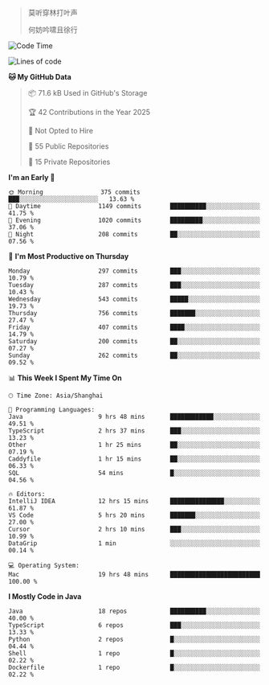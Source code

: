 > 莫听穿林打叶声
> 
> 何妨吟啸且徐行

<!-- ![Github Stats](https://github-readme-stats.vercel.app/api?username=catch6&count_private=true&show_icons=true&theme=gruvbox) -->

<!-- ![Top Langs](https://github-readme-stats.vercel.app/api/top-langs/?username=catch6&layout=compact) -->

<!--START_SECTION:waka-->
![Code Time](http://img.shields.io/badge/Code%20Time-2%2C242%20hrs%2025%20mins-blue)

![Lines of code](https://img.shields.io/badge/From%20Hello%20World%20I%27ve%20Written-9.4%20million%20lines%20of%20code-blue)

**🐱 My GitHub Data** 

> 📦 71.6 kB Used in GitHub's Storage 
 > 
> 🏆 42 Contributions in the Year 2025
 > 
> 🚫 Not Opted to Hire
 > 
> 📜 55 Public Repositories 
 > 
> 🔑 15 Private Repositories 
 > 
**I'm an Early 🐤** 

```text
🌞 Morning                375 commits         ███░░░░░░░░░░░░░░░░░░░░░░   13.63 % 
🌆 Daytime                1149 commits        ██████████░░░░░░░░░░░░░░░   41.75 % 
🌃 Evening                1020 commits        █████████░░░░░░░░░░░░░░░░   37.06 % 
🌙 Night                  208 commits         ██░░░░░░░░░░░░░░░░░░░░░░░   07.56 % 
```
📅 **I'm Most Productive on Thursday** 

```text
Monday                   297 commits         ███░░░░░░░░░░░░░░░░░░░░░░   10.79 % 
Tuesday                  287 commits         ███░░░░░░░░░░░░░░░░░░░░░░   10.43 % 
Wednesday                543 commits         █████░░░░░░░░░░░░░░░░░░░░   19.73 % 
Thursday                 756 commits         ███████░░░░░░░░░░░░░░░░░░   27.47 % 
Friday                   407 commits         ████░░░░░░░░░░░░░░░░░░░░░   14.79 % 
Saturday                 200 commits         ██░░░░░░░░░░░░░░░░░░░░░░░   07.27 % 
Sunday                   262 commits         ██░░░░░░░░░░░░░░░░░░░░░░░   09.52 % 
```


📊 **This Week I Spent My Time On** 

```text
🕑︎ Time Zone: Asia/Shanghai

💬 Programming Languages: 
Java                     9 hrs 48 mins       ████████████░░░░░░░░░░░░░   49.51 % 
TypeScript               2 hrs 37 mins       ███░░░░░░░░░░░░░░░░░░░░░░   13.23 % 
Other                    1 hr 25 mins        ██░░░░░░░░░░░░░░░░░░░░░░░   07.19 % 
Caddyfile                1 hr 15 mins        ██░░░░░░░░░░░░░░░░░░░░░░░   06.33 % 
SQL                      54 mins             █░░░░░░░░░░░░░░░░░░░░░░░░   04.56 % 

🔥 Editors: 
IntelliJ IDEA            12 hrs 15 mins      ███████████████░░░░░░░░░░   61.87 % 
VS Code                  5 hrs 20 mins       ███████░░░░░░░░░░░░░░░░░░   27.00 % 
Cursor                   2 hrs 10 mins       ███░░░░░░░░░░░░░░░░░░░░░░   10.99 % 
DataGrip                 1 min               ░░░░░░░░░░░░░░░░░░░░░░░░░   00.14 % 

💻 Operating System: 
Mac                      19 hrs 48 mins      █████████████████████████   100.00 % 
```

**I Mostly Code in Java** 

```text
Java                     18 repos            ██████████░░░░░░░░░░░░░░░   40.00 % 
TypeScript               6 repos             ███░░░░░░░░░░░░░░░░░░░░░░   13.33 % 
Python                   2 repos             █░░░░░░░░░░░░░░░░░░░░░░░░   04.44 % 
Shell                    1 repo              █░░░░░░░░░░░░░░░░░░░░░░░░   02.22 % 
Dockerfile               1 repo              █░░░░░░░░░░░░░░░░░░░░░░░░   02.22 % 
```




<!--END_SECTION:waka-->
